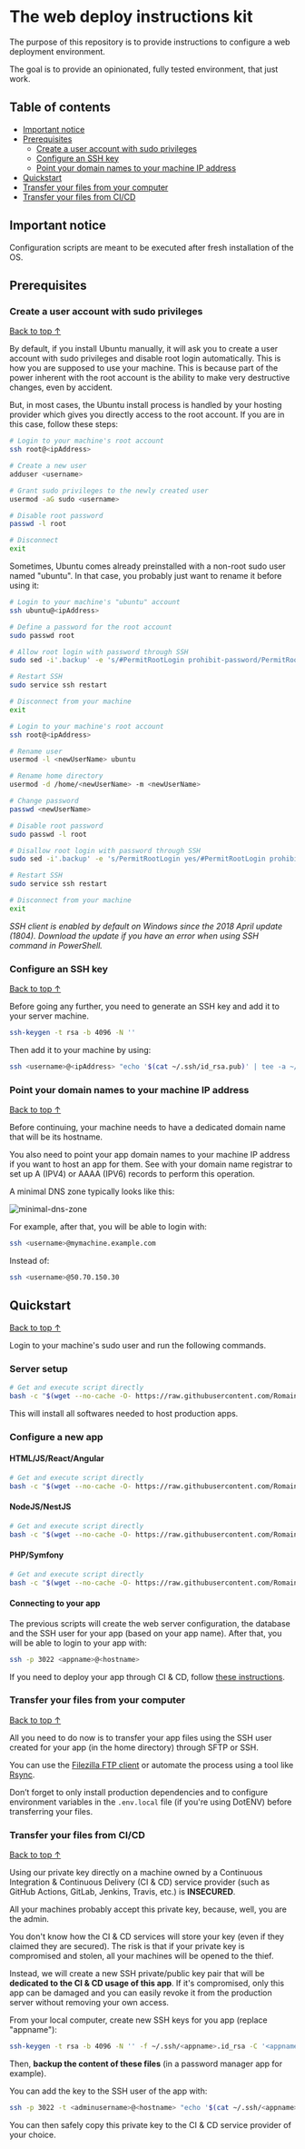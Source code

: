 # The web deploy instructions kit

The purpose of this repository is to provide instructions to configure a web deployment environment.

The goal is to provide an opinionated, fully tested environment, that just work.

## Table of contents

- [Important notice](#important-notice)
- [Prerequisites](#prerequisites)
  - [Create a user account with sudo privileges](#create-a-user-account-with-sudo-privileges)
  - [Configure an SSH key](#configure-an-ssh-key)
  - [Point your domain names to your machine IP address](#point-your-domain-names-to-your-machine-ip-address)
- [Quickstart](#quickstart)
- [Transfer your files from your computer](#transfer-your-files-from-your-computer)
- [Transfer your files from CI/CD](#transfer-your-files-from-cicd)

## Important notice

Configuration scripts are meant to be executed after fresh installation of the OS.

## Prerequisites

### Create a user account with sudo privileges

[Back to top ↑](#table-of-contents)

By default, if you install Ubuntu manually, it will ask you to create a user account with sudo privileges and disable root login automatically. This is how you are supposed to use your machine. This is because part of the power inherent with the root account is the ability to make very destructive changes, even by accident.

But, in most cases, the Ubuntu install process is handled by your hosting provider which gives you directly access to the root account. If you are in this case, follow these steps:

```bash
# Login to your machine's root account
ssh root@<ipAddress>

# Create a new user
adduser <username>

# Grant sudo privileges to the newly created user
usermod -aG sudo <username>

# Disable root password
passwd -l root

# Disconnect
exit
```

Sometimes, Ubuntu comes already preinstalled with a non-root sudo user named "ubuntu". In that case, you probably just want to rename it before using it:

```bash
# Login to your machine's "ubuntu" account
ssh ubuntu@<ipAddress>

# Define a password for the root account
sudo passwd root

# Allow root login with password through SSH
sudo sed -i'.backup' -e 's/#PermitRootLogin prohibit-password/PermitRootLogin yes/g' /etc/ssh/sshd_config

# Restart SSH
sudo service ssh restart

# Disconnect from your machine
exit

# Login to your machine's root account
ssh root@<ipAddress>

# Rename user
usermod -l <newUserName> ubuntu

# Rename home directory
usermod -d /home/<newUserName> -m <newUserName>

# Change password
passwd <newUserName>

# Disable root password
sudo passwd -l root

# Disallow root login with password through SSH
sudo sed -i'.backup' -e 's/PermitRootLogin yes/#PermitRootLogin prohibit-password/g' /etc/ssh/sshd_config

# Restart SSH
sudo service ssh restart

# Disconnect from your machine
exit
```

_SSH client is enabled by default on Windows since the 2018 April update (1804). Download the update if you have an error when using SSH command in PowerShell._

### Configure an SSH key

[Back to top ↑](#table-of-contents)

Before going any further, you need to generate an SSH key and add it to your server machine.

```bash
ssh-keygen -t rsa -b 4096 -N ''
```

Then add it to your machine by using:

```bash
ssh <username>@<ipAddress> "echo '$(cat ~/.ssh/id_rsa.pub)' | tee -a ~/.ssh/authorized_keys"
```

### Point your domain names to your machine IP address

[Back to top ↑](#table-of-contents)

Before continuing, your machine needs to have a dedicated domain name that will be its hostname.

You also need to point your app domain names to your machine IP address if you want to host an app for them. See with your domain name registrar to set up A (IPV4) or AAAA (IPV6) records to perform this operation.

A minimal DNS zone typically looks like this:

![minimal-dns-zone](https://user-images.githubusercontent.com/6952638/84637979-ae703b00-aef6-11ea-8343-0f2036609a6c.png)

For example, after that, you will be able to login with:

```bash
ssh <username>@mymachine.example.com
```

Instead of:

```bash
ssh <username>@50.70.150.30
```

## Quickstart

[Back to top ↑](#table-of-contents)

Login to your machine's sudo user and run the following commands.

### Server setup

```bash
# Get and execute script directly
bash -c "$(wget --no-cache -O- https://raw.githubusercontent.com/RomainFallet/web-deploy/master/ubuntu18.04_configure_deploy_env.sh)"
```

This will install all softwares needed to host production apps.

### Configure a new app

#### HTML/JS/React/Angular

```bash
# Get and execute script directly
bash -c "$(wget --no-cache -O- https://raw.githubusercontent.com/RomainFallet/web-deploy/master/ubuntu18.04_deploy_htmljsreactangular_app.sh)"
```

#### NodeJS/NestJS

```bash
# Get and execute script directly
bash -c "$(wget --no-cache -O- https://raw.githubusercontent.com/RomainFallet/web-deploy/master/ubuntu18.04_deploy_nodejsnestjs_app.sh)"
```

#### PHP/Symfony

```bash
# Get and execute script directly
bash -c "$(wget --no-cache -O- https://raw.githubusercontent.com/RomainFallet/web-deploy/master/ubuntu18.04_deploy_phpsymfony_app.sh)"
```

#### Connecting to your app

The previous scripts will create the web server configuration, the database and the SSH user for your app (based on your app name). After that, you will be able to login to your app with:

```bash
ssh -p 3022 <appname>@<hostname>
```

If you need to deploy your app through CI & CD, follow [these instructions](#transfer-your-files-from-cicd).

### Transfer your files from your computer

[Back to top ↑](#table-of-contents)

All you need to do now is to transfer your app files using the SSH user created for your app (in the home directory) through SFTP or SSH.

You can use the [Filezilla FTP client](https://filezilla-project.org/) or automate the process using a tool like [Rsync](https://linux.die.net/man/1/rsync).

Don’t forget to only install production dependencies and to configure environment variables in the `.env.local` file (if you're using DotENV) before transferring your files.

### Transfer your files from CI/CD

[Back to top ↑](#table-of-contents)

Using our private key directly on a machine owned by a Continuous Integration & Continuous Delivery (CI & CD) service provider (such as GitHub Actions, GitLab, Jenkins, Travis, etc.) is **INSECURED**.

All your machines probably accept this private key, because, well, you are the admin.

You don't know how the CI & CD services will store your key (even if they claimed they are secured). The risk is that if your private key is compromised and stolen, all your machines will be opened to the thief.

Instead, we will create a new SSH private/public key pair that will be **dedicated to the CI & CD usage of this app**. If it's compromised, only this app can be damaged and you can easily revoke it from the production server without removing your own access.

From your local computer, create new SSH keys for you app (replace "appname"):

```bash
ssh-keygen -t rsa -b 4096 -N '' -f ~/.ssh/<appname>.id_rsa -C '<appname>'
```

Then, **backup the content of these files** (in a password manager app for example).

You can add the key to the SSH user of the app with:

```bash
ssh -p 3022 -t <adminusername>@<hostname> "echo '$(cat ~/.ssh/<appname>.id_rsa.pub)' | sudo tee -a /home/<appname>/.ssh/authorized_keys"
```

You can then safely copy this private key to the CI & CD service provider of your choice.
